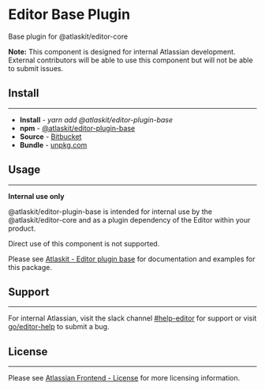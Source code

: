 # Editor Base Plugin

Base plugin for @atlaskit/editor-core

**Note:** This component is designed for internal Atlassian development.
External contributors will be able to use this component but will not be able to submit issues.

## Install
---
- **Install** - *yarn add @atlaskit/editor-plugin-base*
- **npm** - [@atlaskit/editor-plugin-base](https://www.npmjs.com/package/@atlaskit/editor-plugin-base)
- **Source** - [Bitbucket](https://bitbucket.org/atlassian/atlassian-frontend/src/master/packages/editor/editor-plugin-base)
- **Bundle** - [unpkg.com](https://unpkg.com/@atlaskit/editor-plugin-base/dist/)

## Usage
---

**Internal use only**

@atlaskit/editor-plugin-base is intended for internal use by the @atlaskit/editor-core and as a plugin dependency of the Editor within your product.

Direct use of this component is not supported.

Please see [Atlaskit - Editor plugin base](https://atlaskit.atlassian.com/packages/editor/editor-plugin-base) for documentation and examples for this package.

## Support
---

For internal Atlassian, visit the slack channel [#help-editor](https://atlassian.slack.com/archives/CFG3PSQ9E) for support or visit [go/editor-help](https://go/editor-help) to submit a bug.

## License
---
Please see [Atlassian Frontend - License](https://hello.atlassian.net/wiki/spaces/AF/pages/2589099144/Documentation#License) for more licensing information.
